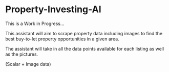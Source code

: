 # Property-Investing-AI

This is a Work in Progress...


This assistant will aim to scrape property data including images to find the best buy-to-let property opportunities in a given area.

The assistant will take in all the data points available for each listing as well as the pictures.

(Scalar + Image data)